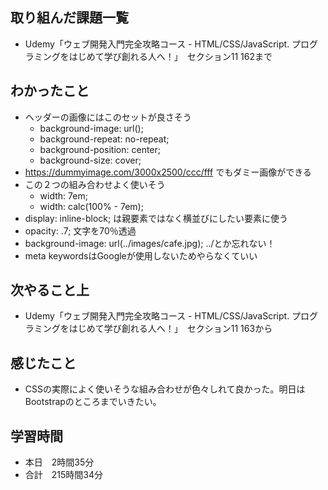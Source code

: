 ## 取り組んだ課題一覧
- Udemy「ウェブ開発入門完全攻略コース - HTML/CSS/JavaScript. プログラミングをはじめて学び創れる人へ！」　セクション11 162まで
## わかったこと
- ヘッダーの画像にはこのセットが良さそう
    - background-image: url();
    - background-repeat: no-repeat;
    - background-position: center;
    - background-size: cover;
- https://dummyimage.com/3000x2500/ccc/fff でもダミー画像ができる
- この２つの組み合わせよく使いそう
    - width: 7em;
    - width: calc(100% - 7em);
- display: inline-block; は親要素ではなく横並びにしたい要素に使う
- opacity: .7; 文字を70％透過
- background-image: url(../images/cafe.jpg); ../とか忘れない！
- meta keywordsはGoogleが使用しないためやらなくていい
## 次やること上
- Udemy「ウェブ開発入門完全攻略コース - HTML/CSS/JavaScript. プログラミングをはじめて学び創れる人へ！」　セクション11 163から
## 感じたこと
- CSSの実際によく使いそうな組み合わせが色々しれて良かった。明日はBootstrapのところまでいきたい。
## 学習時間
- 本日　2時間35分
- 合計　215時間34分